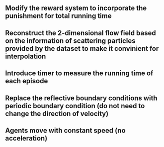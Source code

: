 ## Modify the reward system to incorporate the punishment for total running time
## Reconstruct the 2-dimensional flow field based on the information of scattering particles provided by the dataset to make it convinient for interpolation
## Introduce timer to measure the running time of each episode
## Replace the reflective boundary conditions with periodic boundary condition (do not need to change the direction of velocity)
## Agents move with constant speed (no acceleration)
